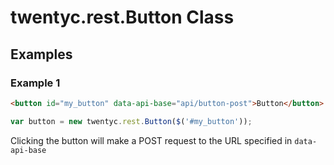 # twentyc.rest.Button Class

## Examples

### Example 1
```html
<button id="my_button" data-api-base="api/button-post">Button</button>
```

```javascript
var button = new twentyc.rest.Button($('#my_button'));
```

Clicking the button will make a POST request to the URL specified in `data-api-base`
